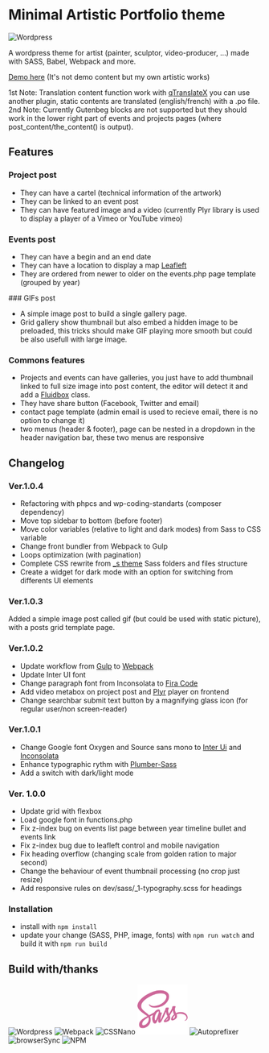 # Minimal Artistic Portfolio theme

![Wordpress](https://img.shields.io/wordpress/v/akismet.svg)

A wordpress theme for artist (painter, sculptor, video-producer, ...) made with SASS, Babel,
Webpack and more.

[Demo here](https://nicolas-lebrun.fr/) (It's not demo content but my own artistic works)

1st Note: Translation content function work with [qTranslateX](https://wordpress.org/plugins/qtranslate-x/) you can use another plugin, static contents are translated (english/french) with a .po file.
2nd Note: Currently Gutenbeg blocks are not supported but they should work in the lower right part of events and projects pages (where post_content/the_content() is output).

## Features

### Project post

-   They can have a cartel (technical information of the artwork)
-   They can be linked to an event post
-   They can have featured image and a video (currently Plyr library is used to display a player of a Vimeo or YouTube vimeo)

### Events post

-   They can have a begin and an end date
-   They can have a location to display a map [Leafleft](https://github.com/Leaflet/Leaflet)
-   They are ordered from newer to older on the events.php page template (grouped by year)

### GIFs post

-   A simple image post to build a single gallery page.
-   Grid gallery show thumbnail but also embed a hidden image to be preloaded,
    this tricks should make GIF playing more smooth but could be also usefull with large image.

### Commons features

-   Projects and events can have galleries, you just have to add thumbnail linked to full size image into post content, the editor will detect it and add a [Fluidbox](http://terrymun.github.io/Fluidbox/demo/index.html#content) class.
-   They have share button (Facebook, Twitter and email)
-   contact page template (admin email is used to recieve email, there is no option to change it)
-   two menus (header & footer), page can be nested in a dropdown in the header navigation bar, these two menus are responsive


## Changelog

### Ver.1.0.4
- Refactoring with phpcs and wp-coding-standarts (composer dependency)
- Move top sidebar to bottom (before footer)
- Move color variables (relative to light and dark modes) from Sass to CSS variable
- Change front bundler from Webpack to Gulp
- Loops optimization (with pagination)
- Complete CSS rewrite from [_s theme](https://github.com/automattic/_s) Sass folders and files structure
- Create a widget for dark mode with an option for switching from differents UI elements

### Ver.1.0.3

Added a simple image post called gif (but could be used with static picture), with a posts grid template page.

### Ver.1.0.2

-   Update workflow from [Gulp](https://gulpjs.com/) to [Webpack](https://webpack.js.org/)
-   Update Inter UI font
-   Change paragraph font from Inconsolata to [Fira Code](https://github.com/tonsky/FiraCode)
-   Add video metabox on project post and [Plyr](https://github.com/sampotts/plyr) player on frontend
-   Change searchbar submit text button by a magnifying glass icon (for regular user/non screen-reader)

### Ver.1.0.1

-   Change Google font Oxygen and Source sans mono to [Inter Ui](https://rsms.me/inter/) and [Inconsolata](https://fonts.google.com/specimen/Inconsolata0)
-   Enhance typographic rythm with [Plumber-Sass](https://jamonserrano.github.io/plumber-sass/)
-   Add a switch with dark/light mode

### Ver. 1.0.0

-   Update grid with flexbox
-   Load google font in functions.php
-   Fix z-index bug on events list page between year timeline bullet and events link
-   Fix z-index bug due to leafleft control and mobile navigation
-   Fix heading overflow (changing scale from golden ration to major second)
-   Change the behaviour of event thumbnail processing (no crop just resize)
-   Add responsive rules on dev/sass/\_1-typography.scss for headings

### Installation

-   install with `npm install`
-   update your change (SASS, PHP, image, fonts) with `npm run watch` and build it with `npm run build`

## Build with/thanks

<a href="https://github.com/WordPress/WordPress" style="text-decoration: none;">
<img src="https://raw.githubusercontent.com/WordPress/WordPress/master/wp-admin/images/wordpress-logo.png" alt="Wordpress" width="139">
</a>

<a href="https://github.com/webpack/webpack" style="text-decoration: none;">
<img src="https://camo.githubusercontent.com/d18f4a7a64244f703efcb322bf298dcb4ca38856/68747470733a2f2f7765627061636b2e6a732e6f72672f6173736574732f69636f6e2d7371756172652d6269672e737667" alt="Webpack" width="100">
</a>

<a href="https://github.com/cssnano/cssnano" style="text-decoration: none;">
<img src="https://camo.githubusercontent.com/d9f9a3bba9fdb5fba126be247ddb1228da667c64/68747470733a2f2f7261776769742e636f6d2f6373736e616e6f2f6373736e616e6f2f6d61737465722f6d656469612f6c6f676f2e737667" alt="CSSNano" width="139">
</a>

<a href="https://github.com/sass/sass" style="text-decoration: none;">
<img src="https://raw.githubusercontent.com/github/explore/80688e429a7d4ef2fca1e82350fe8e3517d3494d/topics/sass/sass.png" alt="Sass" width="100">
</a>

<a href="https://github.com/postcss/autoprefixer" style="text-decoration: none;">
<img src="https://camo.githubusercontent.com/f265315f74ed08b94e473cd7f6f04c291e59a8e2/687474703a2f2f706f73746373732e6769746875622e696f2f6175746f70726566697865722f6c6f676f2e737667" alt="Autoprefixer" width="100">
</a>

<a href="https://github.com/Browsersync/browser-sync" style="text-decoration: none;">
<img src="https://raw.githubusercontent.com/BrowserSync/browsersync.github.io/master/public/img/logo-gh.png" alt="browserSync" width="139">
</a>

<a href="https://github.com/npm/cli" style="text-decoration: none;">
<img src="https://raw.githubusercontent.com/npm/logos/master/npm%20square/n-large.png" alt="NPM" width="100">
</a>
